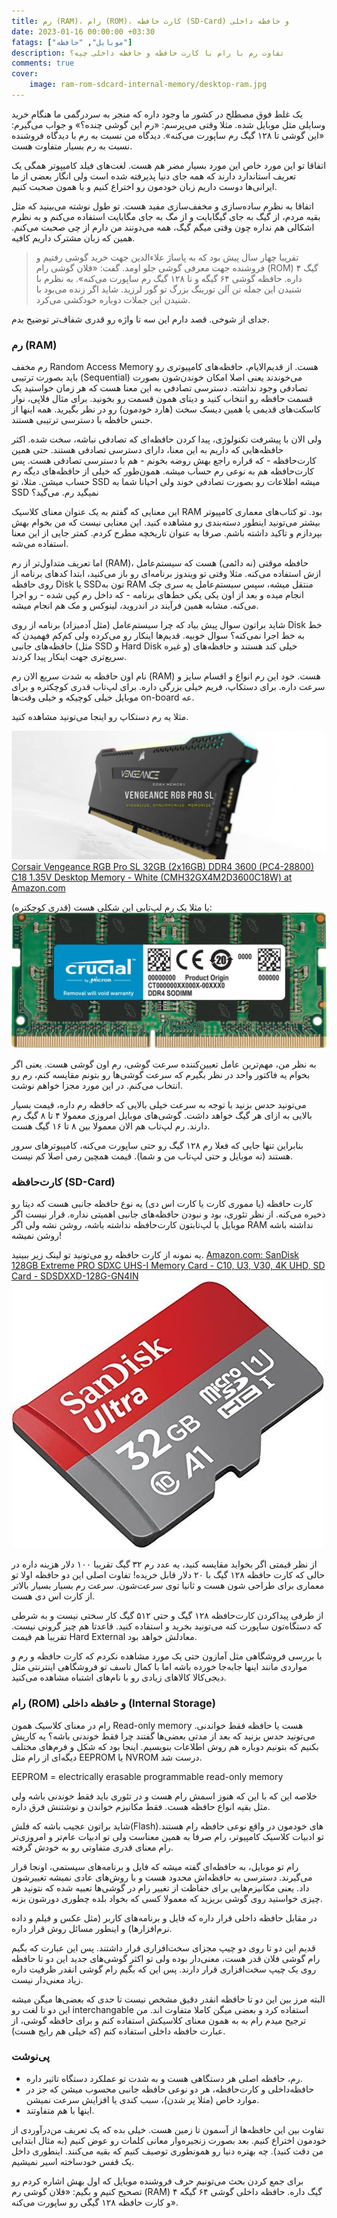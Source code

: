 ```yaml
---
title: رم (RAM)، رام (ROM)، کارت‌ حافظه (SD-Card) و حافظه داخلی
date: 2023-01-16 00:00:00 +03:30
fatags: ["موبایل", "حافظه"]
description: تفاوت رم با رام با کارت حافظه و حافظه داخلی چیه؟
comments: true
cover:
    image: ram-rom-sdcard-internal-memory/desktop-ram.jpg
---
```


یک غلط فوق مصطلح در کشور ما وجود داره که منجر به سردرگمی ما هنگام خرید وسایلی مثل موبایل شده. مثلا وقتی می‌پرسم: «رم این گوشی چنده؟» و جواب می‌گیرم: «این گوشی تا ۱۲۸ گیگ رم ساپورت می‌کنه». دیدگاه من نسبت به رم با دیدگاه فروشنده نسبت به رم بسیار متفاوت هست. 

اتفاقا تو این مورد خاص این مورد بسیار مضر هم هست. لغت‌های فیلد کامیپوتر همگی یک تعریف استاندارد دارند که همه‌ جای دنیا پذیرفته‌ شده است ولی انگار بعضی از ما ایرانی‌ها دوست داریم زبان خودمون رو اختراع کنیم و با همون صحبت کنیم. 

اتفاقا به نظرم ساده‌سازی و مخفف‌سازی مفید هست. تو طول نوشته می‌بینید که مثل بقیه مردم، از گیگ به جای گیگابایت و از مگ به جای مگابایت استفاده می‌کنم و به نظرم اشکالی هم نداره چون وقتی میگم گیگ، همه می‌دونند من دارم از چی صحبت می‌کنم. همین که زبان مشترک داریم کافیه. 

> تقریبا چهار سال پیش بود که به پاساژ علاءالدین جهت خرید گوشی رفتیم و فروشنده جهت معرفی گوشی جلو اومد. گفت: «فلان گوشی رام (ROM) ۴ گیگ داره. حافظه گوشی ۶۴ گیگه و تا ۱۲۸ گیگ رم ساپورت می‌کنه». به نظرم با شنیدن این جمله تن آلن تورینگ بزرگ تو گور لرزید. شاید اگر زنده می‌بود با شنیدن این جملات دوباره خودکشی می‌کرد. 

جدای از شوخی. قصد دارم این سه تا واژه رو قدری شفاف‌تر توضیح بدم. 

### رم (RAM)
رم مخفف Random Access Memory هست. از قدیم‌الایام، حافظه‌های کامپیوتری رو باید بصورت ترتیبی (Sequential) می‌خوندند یعنی اصلا امکان خوندن‌شون بصورت تصادفی وجود نداشته. دسترسی تصادفی به این معنا هست که هر زمان خواستید یک قسمت حافظه رو انتخاب کنید و دیتای همون قسمت رو بخونید. برای مثال فلاپی، نوار کاسکت‌های قدیمی یا همین دیسک سخت (هارد خودمون) رو در نظر بگیرید. همه اینها از جنس حافظه با دسترسی ترتیبی هستند. 

ولی الان با پیشرفت تکنولوژی، پیدا کردن حافظه‌ای که تصادفی نباشه، سخت شده. اکثر حافظه‌هایی که داریم به این معنا، دارای دسترسی تصادفی هستند. حتی همین کارت‌حافظه‌ - که قراره راجع بهش روضه بخونم - هم با دسترسی تصادفی هست. پس کارت‌حافظه هم به نوعی رم حساب میشه. همون‌طور که خیلی از حافظه‌های دیگه رم حساب میشن. مثلا، تو SSD میشه اطلاعات رو بصورت تصادفی خوند ولی احیانا شما به SSD نمیگید رم. می‌گید؟

این معنایی که گفتم به یک عنوان معنای کلاسیک RAM بود. تو کتاب‌های معماری کامپیوتر بیشتر می‌تونید اینطور دسته‌بندی‌ رو مشاهده کنید. این معنایی نیست که من بخوام بهش بپردازم و تاکید داشته باشم. صرفا به عنوان تاریخچه مطرح کردم. کمتر جایی از این معنا استفاده می‌شه. 

اما تعریف متداول‌تر از رم (RAM)، حافظه‌ موقتی (نه دائمی) هست که سیستم‌عامل ازش استفاده می‌کنه. مثلا وقتی تو ویندوز برنامه‌ای رو باز می‌کنید، ابتدا کدهای برنامه از روی حافظه Disk یا SSDتون به RAM منتقل میشه، سپس سیستم‌عامل یه سری چک انجام میده و بعد از اون یکی یکی خط‌های برنامه - که داخل رم کپی شده - رو اجرا می‌کنه. مشابه همین فرآیند در اندروید، لینوکس و مک هم انجام میشه. 

شاید براتون سوال پیش بیاد که چرا سیستم‌عامل (مثل آدمیزاد) برنامه از روی Disk خط به خط اجرا نمی‌کنه؟ سوال خوبیه. قدیم‌ها اینکار رو می‌کرده ولی کم‌کم فهمیدن که حافظه‌های جانبی (مثل SSD و Hard Disk و غیره) خیلی کند هستند و حافظه‌های سریع‌تری جهت اینکار پیدا کردند. 

نام اون حافظه به شدت سریع‌ الان رم (RAM) هست. خود این رم انواع و اقسام سایز و سرعت داره. برای دستکاپ، فریم خیلی بزرگی داره. برای لپ‌تاب قدری کوچکتره و برای موبایل خیلی کوچیکه و خیلی وقت‌ها on-board عه. 

مثلا یه رم دستکاپ رو اینجا می‌تونید مشاهده کنید. 

![](desktop-ram.jpg)
[Corsair Vengeance RGB Pro SL 32GB (2x16GB) DDR4 3600 (PC4-28800) C18 1.35V Desktop Memory - White (CMH32GX4M2D3600C18W) at Amazon.com](https://www.amazon.com/Corsair-Vengeance-2x16GB-PC4-28800-Desktop/dp/B08SQRF8MJ)

یا مثلا یک رم لپ‌تابی این شکلی هست (قدری کوچکتره):
![](laptop-ram.jpg)

به نظر من، مهم‌ترین عامل تعیین‌کننده سرعت گوشی، رم اون گوشی هست. یعنی اگر بخوام یه فاکتور واحد در نظر بگیرم که سرعت گوشی‌ها رو بتونم مقایسه کنم، رم رو انتخاب می‌کنم. در این مورد مجزا خواهم نوشت. 

می‌تونید حدس بزنید با توجه به سرعت خیلی بالایی که حافظه رم داره، قیمت بسیار بالایی به ازای هر گیگ خواهد داشت. گوشی‌های موبایل امروزی معمولا ۴ تا ۸ گیگ رم دارند. رم لپ‌تاب هم الان معمولا بین ۸ تا ۱۶ گیگ هست. 

بنابراین تنها جایی که فعلا رم ۱۲۸ گیگ رو حتی ساپورت می‌کنه، کامپیوتر‌های سرور هستند (نه موبایل و حتی لپ‌تاب من و شما). قیمت همچین رمی اصلا کم نیست. 

### کارت‌حافظه (SD-Card)
کارت حافظه (یا مموری کارت یا کارت اس دی) یه نوع حافظه جانبی هست که دیتا رو ذخیره می‌کنه. از نظر تئوری، بود و نبودن حافظه‌های جانبی اهمیتی نداره. قرار نیست اگر موبایل یا لپ‌تابتون کارت‌حافظه نداشته باشه، روشن نشه ولی اگر RAM نداشته باشه روشن نمیشه! 

یه نمونه از کارت حافظه رو می‌تونید تو لینک زیر ببینید. 
[Amazon.com: SanDisk 128GB Extreme PRO SDXC UHS-I Memory Card - C10, U3, V30, 4K UHD, SD Card - SDSDXXD-128G-GN4IN](https://www.amazon.com/SanDisk-128GB-Extreme-UHS-I-Memory/dp/B09X7FXHVJ)
![](sd-card.jpg)

از نظر قیمتی اگر بخواید مقایسه کنید، یه عدد رم ۳۲ گیگ تقریبا ۱۰۰ دلار هزینه داره در حالی که کارت حافظه ۱۲۸ گیگ با ۲۰ دلار قابل خریده! تفاوت اصلی این دو حافظه اولا تو معماری برای طراحی شون هست و ثانیا توی سرعت‌شون. سرعت رم بسیار بسیار بالاتر از کارت اس دی هست. 

از طرفی پیدا‌کردن کارت‌حافظه ۱۲۸ گیگ و حتی ۵۱۲ گیگ کار سختی نیست و به شرطی که دستگاه‌تون ساپورت کنه می‌تونید بخرید و استفاده کنید. قاعدتا هم چیز گرونی نیست. تقریبا هم قیمت Hard External معادلش خواهد بود. 

با بررسی فروشگاهی مثل آمازون حتی یک مورد مشاهده نکردم که کارت حافظه و رم و مواردی مانند اینها جا‌به‌جا خورده باشه اما با کمال تاسف تو فروشگاهی اینترنتی مثل دیجی‌کالا کالاهای زیادی رو با نام‌های اشتباه مشاهده می‌کنید. 

### رام (ROM) و حافظه داخلی (Internal Storage)
رام در معنای کلاسیک همون Read-only memory هست یا حافظه فقط خواندنی. می‌تونید حدس بزنید که بعد از مدتی بعضی‌ها گفتند چرا فقط خوندنی باشه؟ یه کاریش بکنیم که بتونیم دوباره هم روش اطلاعات بنویسیم. اینجا بود که شکل‌ و فرم‌های مختلف دیگه‌ای از رام مثل EEPROM یا NVROM درست شد. 

EEPROM = electrically erasable programmable read-only memory

خلاصه‌ این که با این که هنوز اسمش رام هست و در تئوری باید فقط خوندنی باشه ولی مثل بقیه انواع حافظه هست. فقط مکانیزم خواندن و نوشتنش فرق داره. 

شاید براتون عجیب باشه که فلش(Flash)‌های خودمون در واقع نوعی حافظه رام هستند. تو ادبیات کلاسیک کامپیوتر، رام صرفا به همین معناست ولی تو ادبیات عام‌تر و امروزی‌تر رام معنای قدری متفاوتی رو به خودش گرفته. 

رام تو موبایل، به حافظه‌ای گفته میشه که فایل‌ و برنامه‌های سیستمی، اونجا قرار می‌گیرند. دسترسی به حافظه‌اش محدود هست و با روش‌های عادی نمیشه تغییرشون داد. یعنی مکانیزم‌هایی برای حفاظت از تغییر رام در گوشی‌ها تعبیه شده که نتونید هر چیزی خواستید روی گوشی بریزید که معمولا کسی که بخواد بلده چطوری دورشون بزنه. 

در مقابل حافظه داخلی قرار داره که فایل‌ و برنامه‌های کاربر (مثل عکس و فیلم و داده نرم‌افزار‌ها) و اینطور مسائل روش قرار داره.

قدیم این دو تا روی دو چیپ مجزای سخت‌افزاری قرار داشتند. پس این عبارت که بگیم رام گوشی فلان قدر هست، معنی‌دار بوده ولی تو اکثر گوشی‌های جدید این دو تا حافظه روی یک چیپ سخت‌افزاری قرار دارند. پس این که بگیم رام گوشی انقدر ظرفیت داره زیاد معنی‌دار نیست. 

البته مرز بین این دو تا حافظه انقدر دقیق مشخص نیست تا حدی که بعضی‌ها میگن میشه این دو تا لغت رو interchangable استفاده کرد و بعضی میگن کاملا متفاوت اند. من ترجیح میدم رام به به همون معنای کلاسیکش استفاده کنم و برای حافظه گوشی، از عبارت حافظه داخلی استفاده کنم (که خیلی هم رایج هست). 

### پی‌نوشت
- رم، حافظه اصلی هر دستگاهی هست و به شدت تو عملکرد دستگاه تاثیر داره.
- حافظه‌داخلی و کارت‌حافظه، هر دو نوعی حافظه جانبی محسوب میشن که جز در موارد خاص (مثلا پر شدن)، سبب کندی یا افزایش سرعت نمیشن. 
- اینها با هم متفاوتند. 

تفاوت بین این حافظه‌ها از آسمون تا زمین هست. خیلی بده که یک تعریف من‌درآوردی از خودمون اختراع کنیم. بعد بصورت زنجیره‌وار معانی کلمات رو عوض کنیم (به مثال ابتدایی من دقت کنید). چه بهتره دنیا رو همونطوری توصیف کنیم که بقیه می‌کنند. اینطوری داخل یک قفس خودساخته اسیر نمیشیم. 

برای جمع کردن بحث می‌تونیم حرف فروشنده موبایل که اول بهش اشاره کردم رو تصحیح کنیم و بگیم: «فلان گوشی رم (RAM) ۴ گیگ داره. حافظه داخلی گوشی ۶۴ گیگه و کارت حافظه ۱۲۸ گیگی رو ساپورت می‌کنه».